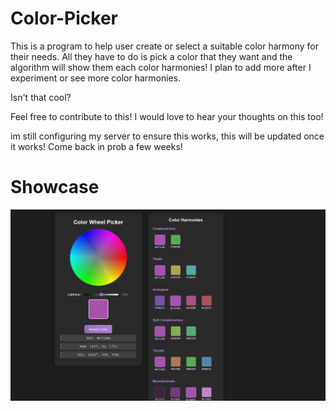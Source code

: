 # Color-Picker

This is a program to help user create or select a suitable color harmony for their needs. All they have to do is pick a color that they want and the algorithm will show them each color harmonies! I plan to add more after I experiment or see more color harmonies.

Isn't that cool? 

Feel free to contribute to this! I would love to hear your thoughts on this too! 

im still configuring my server to ensure this works, this will be updated once it works! Come back in prob a few weeks!

# Showcase

![color-picker showcase](asset/showcase.png)
